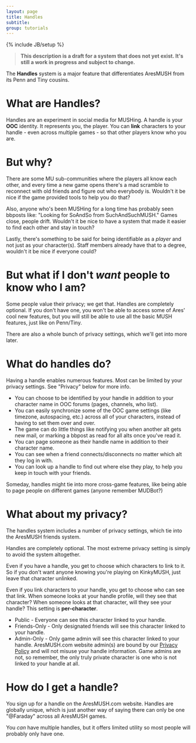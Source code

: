 ```yaml
---
layout: page
title: Handles
subtitle: 
group: tutorials
---
```

{% include JB/setup %}

> **This description is a draft for a system that does not yet exist.  It's still a work in progress and subject to change.**

The **Handles** system is a major feature that differentiates AresMUSH from its Penn and Tiny cousins.

# What are Handles?

Handles are an experiment in social media for MUSHing.  A handle is your **OOC** identity.  It represents you, the player.  You can **link** characters to your handle - even across multiple games - so that other players know who you are.

# But why?

There are some MU sub-communities where the players all know each other, and every time a new game opens there's a mad scramble to reconnect with old friends and figure out who everybody is.  Wouldn't it be nice if the game provided tools to help you do that?

Also, anyone who's been MUSHing for a long time has probably seen bbposts like:  "Looking for SoAndSo from SuchAndSuchMUSH."  Games close, people drift.  Wouldn't it be nice to have a system that made it easier to find each other and stay in touch?

Lastly, there's something to be said for being identifiable as a *player* and not just as your character(s).  Staff members already have that to a degree, wouldn't it be nice if everyone could?  

# But what if I don't *want* people to know who I am?

Some people value their privacy; we get that.  Handles are completely optional.  If you don't have one, you won't be able to access some of Ares' cool new features, but you will still be able to use all the basic MUSH features, just like on Penn/Tiny.

There are also a whole bunch of privacy settings, which we'll get into more later.

# What do handles do?

Having a handle enables numerous features. Most can be limited by your privacy settings.  See "Privacy" below for more info.

* You can choose to be identified by your handle in addition to your character name in OOC forums (pages, channels, who list).
* You can easily synchronize some of the OOC game settings (like timezone, autospacing, etc.) across all of your characters, instead of having to set them over and over.
* The game can do little things like notifying you when another alt gets new mail, or marking a bbpost as read for all alts once you've read it.
* You can page someone as their handle name in addition to their character name.
* You can see when a friend connects/disconnects no matter which alt they log in with.
* You can look up a handle to find out where else they play, to help you keep in touch with your friends.

Someday, handles might tie into more cross-game features, like being able to page people on different games (anyone remember MUDBot?)

# What about my privacy?

The handles system includes a number of privacy settings, which tie into the AresMUSH friends system.  

Handles are completely optional.  The most extreme privacy setting is simply to avoid the system altogether.

Even if you have a handle, you get to choose which characters to link to it.  So if you don't want anyone knowing you're playing on KinkyMUSH, just leave that character unlinked.

Even if you link characters to your handle, you get to choose who can see that link.  When someone looks at your handle profile, will they see that character?  When someone looks at that character, will they see your handle?  This setting is **per-character**.

* Public - Everyone can see this character linked to your handle.
* Friends-Only - Only designated friends will see this character linked to your handle.
* Admin-Only - Only game admin will see this character linked to your handle.   AresMUSH.com website admin(s) are bound by our [Privacy Policy]({{site.siteroot}}/privacy.html) and will not misuse your handle information.  Game admins are not, so remember, the only truly private character is one who is not linked to your handle at all.

# How do I get a handle?

You sign up for a handle on the AresMUSH.com website.  Handles are globally unique, which is just another way of saying there can only be one "@Faraday" across all AresMUSH games. 

You *can* have multiple handles, but it offers limited utility so most people will probably only have one.
